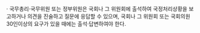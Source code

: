 · 국무총리·국무위원 또는 정부위원은 국회나 그 위원회에 출석하여 국정처리상황을 보고하거나 의견을 진술하고 질문에 응답할 수 있으며, 국회나 그 위원회 또는 국회의원 30인이상의 요구가 있을 때에는 출석·답변하여야 한다.
